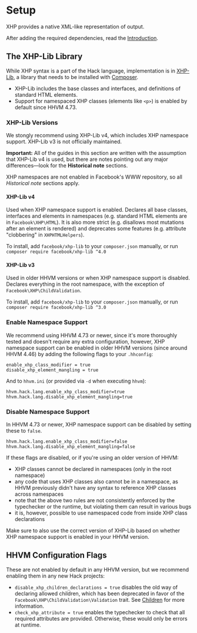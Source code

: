 # Setup

XHP provides a native XML-like representation of output.

After adding the required dependencies, read the [Introduction](/docs/hack/XHP/introduction).

## The XHP-Lib Library
While XHP syntax is a part of the Hack language, implementation is in [XHP-Lib](https://github.com/hhvm/xhp-lib/), a library that needs to be installed with [Composer](https://getcomposer.org/).

* XHP-Lib includes the base classes and interfaces, and definitions of standard HTML elements.
* Support for namespaced XHP classes (elements like `<p>`) is enabled by default since HHVM 4.73.

### XHP-Lib Versions
We stongly recommend using XHP-Lib v4, which includes XHP namespace support. XHP-Lib v3 is not officially maintained.

**Important:** All of the guides in this section are written with the assumption that XHP-Lib v4 is used, but there are notes pointing out any major differences—look for the **Historical note** sections.

<FbCaution>

XHP namespaces are not enabled in Facebook's WWW repository, so all *Historical note* sections apply.

</FbCaution>

#### XHP-Lib v4
Used when XHP namespace support is enabled. Declares all base classes, interfaces and elements in namespaces (e.g. standard HTML elements are in `Facebook\XHP\HTML`). It is also more strict (e.g. disallows most mutations after an element is rendered) and deprecates some features (e.g. attribute "clobbering" in `XHPHTMLHelpers`).

To install, add `facebook/xhp-lib` to your `composer.json` manually, or run `composer require facebook/xhp-lib ^4.0`

#### XHP-Lib v3
Used in older HHVM versions or when XHP namespace support is disabled. Declares everything in the root namespace, with the exception of `Facebook\XHP\ChildValidation`.

To install, add `facebook/xhp-lib` to your `composer.json` manually, or run `composer require facebook/xhp-lib ^3.0`

### Enable Namespace Support
We recommend using HHVM 4.73 or newer, since it's more thoroughly tested and doesn't require any extra configuration, however, XHP namespace support can be enabled in older HHVM versions (since around HHVM 4.46) by adding the following flags to your `.hhconfig`:

```
enable_xhp_class_modifier = true
disable_xhp_element_mangling = true
```

And to `hhvm.ini` (or provided via `-d` when executing `hhvm`):

```
hhvm.hack.lang.enable_xhp_class_modifier=true
hhvm.hack.lang.disable_xhp_element_mangling=true
```

### Disable Namespace Support
In HHVM 4.73 or newer, XHP namespace support can be disabled by setting these to `false`.

```
hhvm.hack.lang.enable_xhp_class_modifier=false
hhvm.hack.lang.disable_xhp_element_mangling=false
```

If these flags are disabled, or if you're using an older version of HHVM:

- XHP classes cannot be declared in namespaces (only in the root namespace)
- any code that uses XHP classes also cannot be in a namespace, as HHVM previously didn't have any syntax to reference XHP classes across namespaces
- note that the above two rules are not consistently enforced by the typechecker or the runtime, but violating them can result in various bugs
- it is, however, possible to use namespaced code from inside XHP class declarations

Make sure to also use the correct version of XHP-Lib based on whether XHP namespace support is enabled in your HHVM version.

## HHVM Configuration Flags
These are not enabled by default in any HHVM version, but we recommend enabling them in any new Hack projects:

- `disable_xhp_children_declarations = true` disables the old way of declaring allowed children, which has been deprecated in favor of the `Facebook\XHP\ChildValidation\Validation` trait. See [Children](/docs/hack/xhp/extending#children) for more information.
- `check_xhp_attribute = true` enables the typechecker to check that all required attributes are provided. Otherwise, these would only be errors at runtime.
